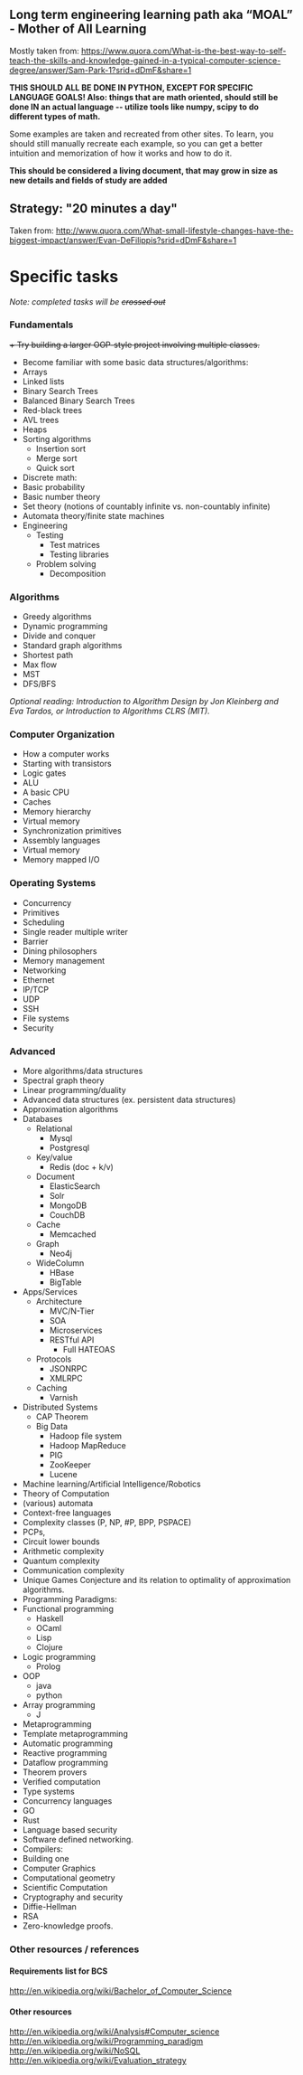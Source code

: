 ## Long term engineering learning path aka “MOAL” - Mother of All Learning

Mostly taken from: https://www.quora.com/What-is-the-best-way-to-self-teach-the-skills-and-knowledge-gained-in-a-typical-computer-science-degree/answer/Sam-Park-1?srid=dDmF&share=1

**THIS SHOULD ALL BE DONE IN PYTHON, EXCEPT FOR SPECIFIC LANGUAGE GOALS!
Also: things that are math oriented, should still be done IN an actual language -- utilize tools like numpy, scipy to do different types of math.**

Some examples are taken and recreated from other sites. To learn, you should still manually
recreate each example, so you can get a better intuition and memorization of how it works and how to do it.

**This should be considered a living document, that may grow in size as new details and fields of study are added**

## Strategy: "20 minutes a day"
Taken from: http://www.quora.com/What-small-lifestyle-changes-have-the-biggest-impact/answer/Evan-DeFilippis?srid=dDmF&share=1

# Specific tasks
_Note:_ *completed tasks will be ~~crossed out~~*

### Fundamentals

~~+ Try building a larger OOP-style project involving multiple classes.~~
+ Become familiar with some basic data structures/algorithms:
 + Arrays
 + Linked lists
 + Binary Search Trees
 + Balanced Binary Search Trees
  + Red-black trees
  + AVL trees
 + Heaps
 + Sorting algorithms
   + Insertion sort
    + Merge sort
    + Quick sort
+ Discrete math:
 + Basic probability
 + Basic number theory
 + Set theory (notions of countably infinite vs. non-countably infinite)
 + Automata theory/finite state machines
+ Engineering
  + Testing
    + Test matrices
    + Testing libraries
  + Problem solving
    + Decomposition

### Algorithms

+ Greedy algorithms
+ Dynamic programming
+ Divide and conquer
+ Standard graph algorithms
 + Shortest path
 + Max flow
 + MST
 + DFS/BFS

*Optional reading: Introduction to Algorithm Design by Jon Kleinberg and Eva Tardos, or Introduction to Algorithms CLRS (MIT).*

### Computer Organization

+ How a computer works
 + Starting with transistors
 + Logic gates
 + ALU
 + A basic CPU
 + Caches
 + Memory hierarchy
 + Virtual memory
 + Synchronization primitives
 + Assembly languages
 + Virtual memory
 + Memory mapped I/O

### Operating Systems

+ Concurrency
 + Primitives
 + Scheduling
 + Single reader multiple writer
 + Barrier
 + Dining philosophers
+ Memory management
+ Networking
 + Ethernet
 + IP/TCP
 + UDP
 + SSH
+ File systems
+ Security

### Advanced

+ More algorithms/data structures
 + Spectral graph theory
 + Linear programming/duality
+ Advanced data structures (ex. persistent data structures)
 + Approximation algorithms
+ Databases
  + Relational
    + Mysql
    + Postgresql
  + Key/value
    + Redis (doc + k/v)
  + Document
    + ElasticSearch
    + Solr
    + MongoDB
    + CouchDB
  + Cache
    + Memcached
  + Graph
    + Neo4j
  + WideColumn
    + HBase
    + BigTable
+ Apps/Services
  + Architecture
    + MVC/N-Tier
    + SOA
    + Microservices
    + RESTful API
      + Full HATEOAS
  + Protocols
    + JSONRPC
    + XMLRPC
  + Caching
    + Varnish
+ Distributed Systems
  + CAP Theorem
  + Big Data
    + Hadoop file system
    + Hadoop MapReduce
    + PIG
    + ZooKeeper
    + Lucene
+ Machine learning/Artificial Intelligence/Robotics
+ Theory of Computation
+ (various) automata
+ Context-free languages
+ Complexity classes (P, NP, #P, BPP, PSPACE)
+ PCPs,
+ Circuit lower bounds
+ Arithmetic complexity
+ Quantum complexity
+ Communication complexity
+ Unique Games Conjecture and its relation to optimality of approximation algorithms.
+ Programming Paradigms:
 + Functional programming
    + Haskell
    + OCaml
    + Lisp
    + Clojure
 + Logic programming
    + Prolog
 + OOP
    + java
   + python
 + Array programming
   + J
 + Metaprogramming
 + Template metaprogramming
 + Automatic programming
 + Reactive programming
 + Dataflow programming
+ Theorem provers
+ Verified computation
+ Type systems
+ Concurrency languages
 + GO
 + Rust
+ Language based security
+ Software defined networking.
+ Compilers:
 + Building one
+ Computer Graphics
+ Computational geometry
+ Scientific Computation
+ Cryptography and security
 + Diffie-Hellman
 + RSA
 + Zero-knowledge proofs.


### Other resources / references

#### Requirements list for BCS
http://en.wikipedia.org/wiki/Bachelor_of_Computer_Science

#### Other resources
http://en.wikipedia.org/wiki/Analysis#Computer_science
http://en.wikipedia.org/wiki/Programming_paradigm
http://en.wikipedia.org/wiki/NoSQL
http://en.wikipedia.org/wiki/Evaluation_strategy
